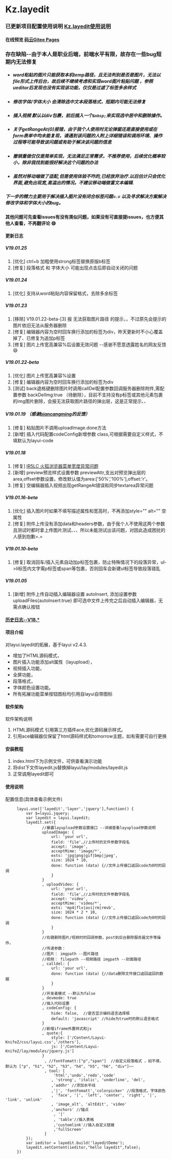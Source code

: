 # Kz.layedit

### 已更新项目配置使用说明 [Kz.layedit使用说明](https://knifez.gitee.io/articles/kz.layedit/)

#### 在线预览 [码云Gitee Pages](http://knifez.gitee.io/kz.layedit/index.html)

### 存在缺陷--由于本人是职业后端，前端水平有限，故存在一些bug短期内无法修复
- ##### word粘贴的图片只能获取本机temp路径，且无法判别是否是图片，无法以file形式上传后台，故后续不继续考虑和实现word图片粘贴问题 ，参照ueditor后发现也没有实现该功能，仅仅是过滤了标签多余样式
- ##### 修改字体/字体大小 会清除选中文本段落格式，短期内可能无法修复
- ##### 插入视频 默认以div包裹，前后插入一个```&nbsp;```来实现选中居中和删除操作。
- ##### 关于getRangeAt(0)报错，由于我个人使用时无论弹窗还是直接使用或在form表单中均未能复现，请遇到该问题的人附上详细错误和调用环境、操作过程等可能导致该问题或有助于解决该问题的信息
- ##### 撤销重做仅仅是简单实现，无法满足正常需求，不推荐使用，后续优化概率较小，除非我找到能很好解决这个问题的办法
- ##### 虽然对移动端做了适配,但是使用体验不咋的,已经放弃治疗.以后估计只会优化界面,避免出现宽,高溢出的情况。不建议移动端做富文本编辑.

##### 下一步的精力主要用于解决插入图片没有闭合标签问题=.= 以及寻求解决方案解决修改字体和字体大小的bug。

#### 其他问题可先查看issues有没有类似问题，如果没有可直接提issues，也方便其他人查看，不再翻评论 :smile: 

#### 更新日志
##### V19.01.25
1. [优化] ctrl+b 加粗使用strong标签替换原版b标签
2. [修复] 段落格式 和 字体大小 可能出现点击后即自动关闭的问题
##### V19.01.24
1. [优化] 支持从word粘贴内容保留格式，去除多余标签
##### V19.01.23
1. [移除] V19.01.22-beta-[3] 报 无法获取图片路径 的提示，，不过原先会提示的图片依旧无法从服务器删除
2. [修复]  编辑器内容为空时回车换行添加的标签为div，昨天更新时不小心覆盖掉了、已修复为追加p标签
3. [修复] 图片上传宽高兼容%后设置无效问题 --感谢不愿意透露姓名的网友反馈 :smile: 
##### V19.01.22-beta
1. [优化] 图片上传宽高兼容%设置
2. [修复] 编辑器内容为空时回车换行添加的标签为div
3. [测试] back退格键删除图片时调用callDel配置参数回调服务器删除附件,需配置参数 backDelImg:true （待删除），目前不支持没有p标签或其他元素包裹的img图片删除，会报无法获取图片路径的弹出层，这是正常提示、、
##### V19.01.19 （感谢<a href="https://gitee.com/bsxbl">biancangming</a>的反馈）
1. [修复] 粘贴图片不调用uploadImage.done方法
2. [新增] 插入代码配置codeConfig新增参数 class,可根据需要自定义样式，不填默认为layui-code
##### V19.01.18
1. [修复] <a href="https://gitee.com/KnifeZ/Kz.layedit/issues/IR5LC?from=project-issue">IR5LC 火狐浏览器菜单宽度异常问题</a>
2. [新增] preview预览样式设置参数 previewAttr,支出对预览弹出层的area,offset参数设置，修改默认值为area:['50%','100%'],offset:'r'。 
3. [修复] 空编辑器插入视频出现getRangeAt错误和同步textarea异常问题
##### V19.01.16-beta
1. [优化] 插入图片时如果不填写描述属性和宽高时，不再添加style="" alt="" 空属性
2. [修复] 附件上传没有添加data和headers参数，由于我个人不使用这两个参数且测试时都时拿上传图片测试、、、所以未能测试出该问题，对因此造成困扰的人感到抱歉=.=
##### V19.01.10-beta
1. [修复] 取消回车/插入元素自动加p标签包裹，防止特殊情况下的段落异常，ul->li标签内文字需p标签或span等包裹，否则回车会新建ul标签导致段落错乱
##### V19.01.05
1. [新增] 附件上传自动插入编辑器设置 autoInsert, 添加设置参数 uploadFiles{autoInsert:true} 即可选中文件上传完之后自动插入编辑器，无需点确认按钮

####  <a href="http://knifez.gitee.io/kz.layedit/UpgradeInfo.html">历史日志--V18.*</a>

#### 项目介绍
对layui.layedit的拓展，基于layui v2.4.3.
- 增加了HTML源码模式，
- 图片插入功能添加alt属性（layupload），
- 视频插入功能，
- 全屏功能，
- 段落格式，
- 字体颜色设置功能。
- 所有拓展功能菜单按钮图标均引用自layui自带图标
#### 软件架构
软件架构说明
1. HTML源码模式 引用第三方插件ace,优化源码展示样式。
2. 引用ace编辑器仅保留了html源码样式和tomorrow主题，如有需要可自行更换
#### 安装教程
1. index.html下为示例文件，可供查看演示功能
2. 将dist下文件layedit.js替换掉layui/lay/modules/layedit.js
3. 正常调用layedit即可

#### 使用说明
配置信息(具体查看示例文件)

```
     layui.use(['layedit','layer','jquery'],function() {
         var $=layui.jquery;
         var layedit = layui.layedit;
 		 layedit.set({
                //暴露layupload参数设置接口 --详细查看layupload参数说明
                uploadImage: {
                    url: 'your url',
                    field: 'file',//上传时的文件参数字段名
                    accept: 'image',
                    acceptMime: 'image/*',
                    exts: 'jpg|png|gif|bmp|jpeg',
                    size: 1024 * 10,
                    done: function (data) {//文件上传接口返回code为0时的回调
                    }
                }
                , uploadVideo: {
                    url: 'your url',
                    field: 'file',//上传时的文件参数字段名
                    accept: 'video',
                    acceptMime: 'video/*',
                    exts: 'mp4|flv|avi|rm|rmvb',
                    size: 1024 * 2 * 10,
                    done: function (data) {//文件上传接口返回code为0时的回调
                    }
                }
                //右键删除图片/视频时的回调参数，post到后台删除服务器文件等操作，
                //传递参数：
                //图片： imgpath --图片路径
                //视频： filepath --视频路径 imgpath --封面路径
                , calldel: {
                    url: 'your url',
                    done: function (data) {//data删除文件接口返回返回的数据
                    }
                }
                //开发者模式 --默认为false
                , devmode: true
                //插入代码设置
                , codeConfig: {
                    hide: false,  //是否显示编码语言选择框
                    default: 'javascript' //hide为true时的默认语言格式
                }           
                //新增iframe外置样式和js
                , quote:{
                    style: ['/Content/Layui-KnifeZ/css/layui.css','/others'],
                    js: ['/Content/Layui-KnifeZ/lay/modules/jquery.js']
                }
                 , //fontFomatt:["p","span"]  //自定义段落格式 ，如不填，默认为 ["p", "h1", "h2", "h3", "h4", "h5", "h6", "div"]~~
                 , tool: [
                     'html','undo','redo','code'
 					, 'strong', 'italic', 'underline', 'del', 
					,'addhr' //添加水平线
					,'|', 'fontFomatt','colorpicker' //段落格式，字体颜色
 					, 'face', '|', 'left', 'center', 'right', '|', 'link', 'unlink'
 					, 'image_alt', 'altEdit', 'video' 
					,'anchors' //锚点
                     , '|'
					 , 'table'//插入表格
					 ,'customlink'//插入自定义链接
					 ,'fullScreen'
                 ]
         });
         var ieditor = layedit.build('layeditDemo');
		 layedit.setContent(ieditor,"hello layedit",false);
     })
```
